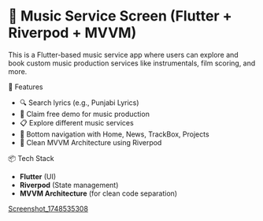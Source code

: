 # 🎵 Music Service Screen (Flutter + Riverpod + MVVM)

This is a Flutter-based music service app where users can explore and book custom music production services like instrumentals, film scoring, and more.

 🚀 Features
- 🔍 Search lyrics (e.g., Punjabi Lyrics)
- 🎹 Claim free demo for music production
- 📋 Explore different music services
- 📱 Bottom navigation with Home, News, TrackBox, Projects
- 🧠 Clean MVVM Architecture using Riverpod

 📦 Tech Stack
- **Flutter** (UI)
- **Riverpod** (State management)
- **MVVM Architecture** (for clean code separation)

[Screenshot_1748535308](https://github.com/user-attachments/assets/8000e20d-45bc-41d0-a383-ca51020fbf8e)


